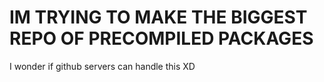 # IM TRYING TO MAKE THE BIGGEST REPO OF PRECOMPILED PACKAGES

I wonder if github servers can handle this XD
